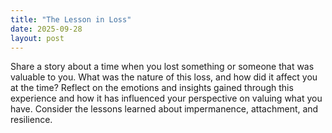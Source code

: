 ```yaml
---
title: "The Lesson in Loss"
date: 2025-09-28
layout: post
---
```


Share a story about a time when you lost something or someone that was valuable to you. What was the nature of this loss, and how did it affect you at the time? Reflect on the emotions and insights gained through this experience and how it has influenced your perspective on valuing what you have. Consider the lessons learned about impermanence, attachment, and resilience.
